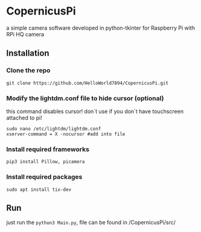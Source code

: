 # CopernicusPi

a simple camera software developed in python-tkinter for Raspberry Pi with RPi HQ camera

## Installation

### Clone the repo
```
git clone https://github.com/HelloWorld7894/CopernicusPi.git
```

### Modify the lightdm.conf file to hide cursor (optional)
this command disables cursor! don´t use if you don´t have touchscreen attached to pi!
```
sudo nano /etc/lightdm/lightdm.conf
xserver-command = X -nocursor #add into file
```
### Install required frameworks
```
pip3 install Pillow, picamera
```

### Install required packages
```
sudo apt install tix-dev
```

## Run

just run the `python3 Main.py`, file can be found in /CopernicusPi/src/
